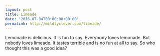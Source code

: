 ```yaml
---
layout: post
title: Limeade
date: '2016-07-04T00:00:00+00:00'
permalink: http://mildlyclever.com/limeade/
---
```

Lemonade is delicious. It is fun to say. Everybody loves lemonade. But nobody loves limeade. It tastes terrible and is no fun at all to say. So who thought this was a good idea?
